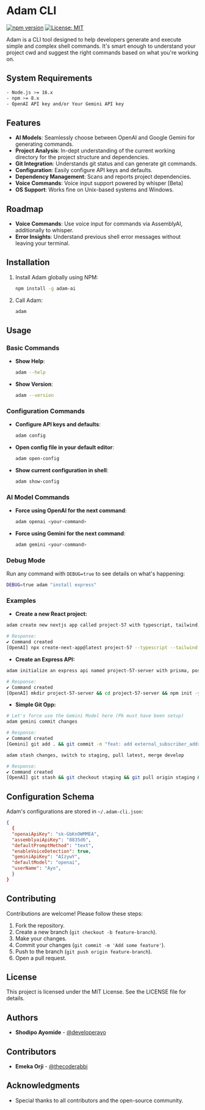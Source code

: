 # Adam CLI

[![npm version](https://badge.fury.io/js/adam-ai.svg)](https://badge.fury.io/js/adam-ai)
[![License: MIT](https://img.shields.io/badge/License-MIT-yellow.svg)](https://opensource.org/licenses/MIT)

Adam is a CLI tool designed to help developers generate and execute simple and complex shell commands. It's smart enough to understand your project cwd and suggest the right commands based on what you're working on.

## System Requirements

```sh
- Node.js >= 16.x
- npm >= 8.x
- OpenAI API key and/or Your Gemini API key
```

## Features

- **AI Models**: Seamlessly choose between OpenAI and Google Gemini for generating commands.
- **Project Analysis**: In-dept understanding of the current working directory for the project structure and dependencies.
- **Git Integration**: Understands git status and can generate git commands.
- **Configuration**: Easily configure API keys and defaults.
- **Dependency Management**: Scans and reports project dependencies.
- **Voice Commands**: Voice input support powered by whisper [Beta]
- **OS Support**: Works fine on Unix-based systems and Windows.

## Roadmap

- **Voice Commands**: Use voice input for commands via AssemblyAI, additionally to whisper.
- **Error Insights**: Understand previous shell error messages without leaving your terminal.

## Installation

1. Install Adam globally using NPM:

   ```sh
   npm install -g adam-ai
   ```

2. Call Adam:

   ```sh
   adam
   ```

## Usage

### Basic Commands

- **Show Help**:

  ```sh
  adam --help
  ```

- **Show Version**:

  ```sh
  adam --version
  ```

### Configuration Commands

- **Configure API keys and defaults**:

  ```sh
  adam config
  ```

- **Open config file in your default editor**:

  ```sh
  adam open-config
  ```

- **Show current configuration in shell**:

  ```sh
  adam show-config
  ```

### AI Model Commands

- **Force using OpenAI for the next command**:

  ```sh
  adam openai <your-command>
  ```

- **Force using Gemini for the next command**:

  ```sh
  adam gemini <your-command>
  ```

### Debug Mode

Run any command with `DEBUG=true` to see details on what's happening:

```sh
DEBUG=true adam "install express"
```

### Examples

- **Create a new React project:**

```sh
adam create new nextjs app called project-57 with typescript, tailwind, and trpc
```

```sh
# Response:
✔ Command created
[OpenAI] npx create-next-app@latest project-57 --typescript --tailwind --eslint --src-dir --use-npm && cd project-57 && npm install @trpc/server @trpc/client
```

- **Create an Express API:**

```sh
adam initialize an express api named project-57-server with prisma, postgresql, and basic auth setup
```

```sh
# Response:
✔ Command created
[OpenAI] mkdir project-57-server && cd project-57-server && npm init -y && npm install express prisma @prisma/client pg bcrypt jsonwebtoken && npx prisma init && touch .env && echo "DATABASE_URL=postgresql://user:password@localhost:5432/mydb" >> .env && touch app.js routes/auth.js controllers/authController.js middlewares/authMiddleware.js && mkdir models && touch models/user.js
```

- **Simple Git Opp:**

```sh
# Let's force use the Gemini Model here (Pk must have been setup)
adam gemini commit changes
```

```sh
# Response:
✔ Command created
[Gemini] git add . && git commit -m "feat: add external_subscriber_addr to config and update run.sh for cleanup support"
```

```sh
adam stash changes, switch to staging, pull latest, merge develop
```

```sh
# Response:
✔ Command created
[OpenAI] git stash && git checkout staging && git pull origin staging && git merge develop
```

## Configuration Schema

Adam's configurations are stored in `~/.adam-cli.json`:

```json
{
  {
  "openaiApiKey": "sk-GbKnOWMMEA",
  "assemblyaiApiKey": "8835d6",
  "defaultPromptMethod": "text",
  "enableVoiceDetection": true,
  "geminiApiKey": "AIzywY",
  "defaultModel": "openai",
  "userName": "Ayo",
  }
}
```

## Contributing

Contributions are welcome! Please follow these steps:

1. Fork the repository.
2. Create a new branch (`git checkout -b feature-branch`).
3. Make your changes.
4. Commit your changes (`git commit -m 'Add some feature'`).
5. Push to the branch (`git push origin feature-branch`).
6. Open a pull request.

## License

This project is licensed under the MIT License. See the LICENSE file for details.

## Authors

- **Shodipo Ayomide** - [@developerayo](https://x.com/developerayo)

## Contributors

- **Emeka Orji** - [@thecoderabbi](https://x.com/thecoderabbi)

## Acknowledgments

- Special thanks to all contributors and the open-source community.
